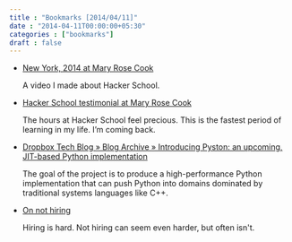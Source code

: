 ```yaml
---
title : "Bookmarks [2014/04/11]"
date : "2014-04-11T00:00:00+05:30"
categories : ["bookmarks"]
draft : false
---
```


-   [New York, 2014 at Mary Rose Cook](http://maryrosecook.com/blog/post/new-york-2014)

    A video I made about Hacker School.

-   [Hacker School testimonial at Mary Rose Cook](http://maryrosecook.com/blog/post/hacker-school-testimonial)

    The hours at Hacker School feel precious. This is the fastest period
    of learning in my life. I’m coming back.

-   [Dropbox Tech Blog » Blog Archive » Introducing Pyston: an upcoming, JIT-based Python implementation](https://tech.dropbox.com/2014/04/introducing-pyston-an-upcoming-jit-based-python-implementation/)

    The goal of the project is to produce a high-performance Python
    implementation that can push Python into domains dominated by
    traditional systems languages like C++.

-   [On not hiring](http://www.gabrielweinberg.com/blog/2011/01/on-not-hiring.html)

    Hiring is hard. Not hiring can seem even harder, but often isn't.
